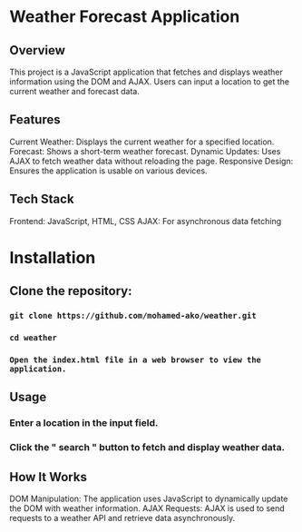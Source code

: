 # Weather Forecast Application
## Overview
This project is a JavaScript application that fetches and displays weather information using the DOM and AJAX. Users can input a location to get the current weather and forecast data.

## Features
Current Weather: Displays the current weather for a specified location.
Forecast: Shows a short-term weather forecast.
Dynamic Updates: Uses AJAX to fetch weather data without reloading the page.
Responsive Design: Ensures the application is usable on various devices.
## Tech Stack
Frontend: JavaScript, HTML, CSS
AJAX: For asynchronous data fetching
# Installation
## Clone the repository:

### `git clone https://github.com/mohamed-ako/weather.git`
### `cd weather`
### `Open the index.html file in a web browser to view the application.`

## Usage
### Enter a location in the input field.
### Click the " search " button to fetch and display weather data.
## How It Works
DOM Manipulation: The application uses JavaScript to dynamically update the DOM with weather information.
AJAX Requests: AJAX is used to send requests to a weather API and retrieve data asynchronously.
